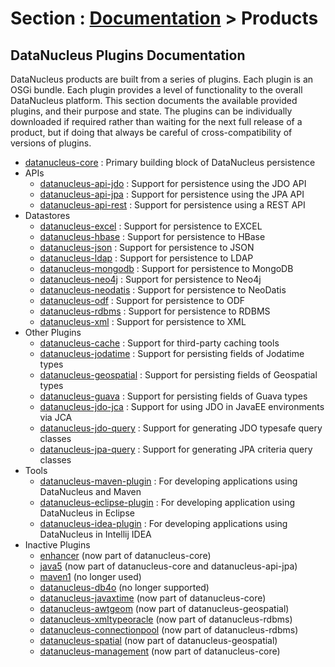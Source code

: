 <head><title>Products</title></head>

# Section : [Documentation](../index.html) > Products

## DataNucleus Plugins Documentation

DataNucleus products are built from a series of plugins. Each plugin is an OSGi bundle. 
Each plugin provides a level of functionality to the overall DataNucleus platform. This 
section documents the available provided plugins, and their purpose and state.
The plugins can be individually downloaded if required rather than waiting for the next
full release of a product, but if doing that always be careful of cross-compatibility of versions of plugins.


+ [datanucleus-core](https://github.com/datanucleus/datanucleus-core) : Primary building block of DataNucleus persistence
+ APIs
	* [datanucleus-api-jdo](https://github.com/datanucleus/datanucleus-api-jdo) : Support for persistence using the JDO API
	* [datanucleus-api-jpa](https://github.com/datanucleus/datanucleus-api-jpa) : Support for persistence using the JPA API
	* [datanucleus-api-rest](https://github.com/datanucleus/datanucleus-api-rest) : Support for persistence using a REST API
+ Datastores
	* [datanucleus-excel](https://github.com/datanucleus/datanucleus-excel) : Support for persistence to EXCEL
	* [datanucleus-hbase](https://github.com/datanucleus/datanucleus-hbase) : Support for persistence to HBase
	* [datanucleus-json](https://github.com/datanucleus/datanucleus-json) : Support for persistence to JSON
	* [datanucleus-ldap](https://github.com/datanucleus/datanucleus-ldap) : Support for persistence to LDAP
	* [datanucleus-mongodb](https://github.com/datanucleus/datanucleus-mongodb) : Support for persistence to MongoDB
	* [datanucleus-neo4j](https://github.com/datanucleus/datanucleus-neo4j) : Support for persistence to Neo4j
	* [datanucleus-neodatis](https://github.com/datanucleus/datanucleus-neodatis) : Support for persistence to NeoDatis
	* [datanucleus-odf](https://github.com/datanucleus/datanucleus-odf) : Support for persistence to ODF
	* [datanucleus-rdbms](https://github.com/datanucleus/datanucleus-rdbms) : Support for persistence to RDBMS
	* [datanucleus-xml](https://github.com/datanucleus/datanucleus-xml) : Support for persistence to XML
+ Other Plugins
	* [datanucleus-cache](https://github.com/datanucleus/datanucleus-cache) : Support for third-party caching tools
	* [datanucleus-jodatime](https://github.com/datanucleus/datanucleus-jodatime) : Support for persisting fields of Jodatime types
	* [datanucleus-geospatial](https://github.com/datanucleus/datanucleus-geospatial) : Support for persisting fields of Geospatial types
	* [datanucleus-guava](https://github.com/datanucleus/datanucleus-guava) : Support for persisting fields of Guava types
	* [datanucleus-jdo-jca](https://github.com/datanucleus/datanucleus-jdo-jca) : Support for using JDO in JavaEE environments via JCA
	* [datanucleus-jdo-query](https://github.com/datanucleus/datanucleus-jdo-query) : Support for generating JDO typesafe query classes
	* [datanucleus-jpa-query](https://github.com/datanucleus/datanucleus-jpa-query) : Support for generating JPA criteria query classes
+ Tools
	* [datanucleus-maven-plugin](https://github.com/datanucleus/datanucleus-maven-plugin) : For developing applications using DataNucleus and Maven
	* [datanucleus-eclipse-plugin](https://github.com/datanucleus/datanucleus-eclipse-plugin) : For developing application using DataNucleus in Eclipse
	* [datanucleus-idea-plugin](https://github.com/datanucleus/datanucleus-idea-plugin) : For developing applications using DataNucleus in Intellij IDEA
+ Inactive Plugins
	* [enhancer](../../plugins/enhancer.html) (now part of datanucleus-core)
	* [java5](../../plugins/java5.html) (now part of datanucleus-core and datanucleus-api-jpa)
	* [maven1](../../plugins/maven1.html) (no longer used)
	* [datanucleus-db4o](../../plugins/store.db4o.html) (no longer supported)
	* [datanucleus-javaxtime](../../plugins/store.types.javaxtime.html) (now part of datanucleus-core)
	* [datanucleus-awtgeom](../../plugins/store.types.awtgeom.html) (now part of datanucleus-geospatial)
	* [datanucleus-xmltypeoracle](../../plugins/store.rdbms_mapping_xmltypeoracle.html) (now part of datanucleus-rdbms)
	* [datanucleus-connectionpool](../../plugins/store.rdbms.connectionpool.html) (now part of datanucleus-rdbms)
	* [datanucleus-spatial](../../plugins/store.types.spatial.html) (now part of datanucleus-geospatial)
	* [datanucleus-management](../../plugins/management.html) (now part of datanucleus-core)
